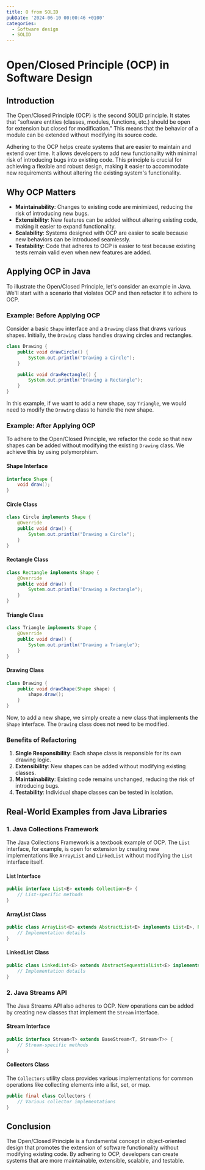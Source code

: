 ```yaml
---
title: O from SOLID
pubDate: '2024-06-10 00:00:46 +0100'
categories:
  - Software design
  - SOLID
---
```


# Open/Closed Principle (OCP) in Software Design

## Introduction
The Open/Closed Principle (OCP) is the second SOLID principle. It states that "software entities (classes, modules, functions, etc.) should be open for extension but closed for modification." This means that the behavior of a module can be extended without modifying its source code. 

Adhering to the OCP helps create systems that are easier to maintain and extend over time. It allows developers to add new functionality with minimal risk of introducing bugs into existing code. This principle is crucial for achieving a flexible and robust design, making it easier to accommodate new requirements without altering the existing system's functionality.

## Why OCP Matters
- **Maintainability**: Changes to existing code are minimized, reducing the risk of introducing new bugs.
- **Extensibility**: New features can be added without altering existing code, making it easier to expand functionality.
- **Scalability**: Systems designed with OCP are easier to scale because new behaviors can be introduced seamlessly.
- **Testability**: Code that adheres to OCP is easier to test because existing tests remain valid even when new features are added.

## Applying OCP in Java

To illustrate the Open/Closed Principle, let's consider an example in Java. We'll start with a scenario that violates OCP and then refactor it to adhere to OCP.

### Example: Before Applying OCP

Consider a basic `Shape` interface and a `Drawing` class that draws various shapes. Initially, the `Drawing` class handles drawing circles and rectangles.

```java
class Drawing {
    public void drawCircle() {
        System.out.println("Drawing a Circle");
    }

    public void drawRectangle() {
        System.out.println("Drawing a Rectangle");
    }
}
```

In this example, if we want to add a new shape, say `Triangle`, we would need to modify the `Drawing` class to handle the new shape.

### Example: After Applying OCP

To adhere to the Open/Closed Principle, we refactor the code so that new shapes can be added without modifying the existing `Drawing` class. We achieve this by using polymorphism.

#### Shape Interface
```java
interface Shape {
    void draw();
}
```

#### Circle Class
```java
class Circle implements Shape {
    @Override
    public void draw() {
        System.out.println("Drawing a Circle");
    }
}
```

#### Rectangle Class
```java
class Rectangle implements Shape {
    @Override
    public void draw() {
        System.out.println("Drawing a Rectangle");
    }
}
```

#### Triangle Class
```java
class Triangle implements Shape {
    @Override
    public void draw() {
        System.out.println("Drawing a Triangle");
    }
}
```

#### Drawing Class
```java
class Drawing {
    public void drawShape(Shape shape) {
        shape.draw();
    }
}
```

Now, to add a new shape, we simply create a new class that implements the `Shape` interface. The `Drawing` class does not need to be modified.

### Benefits of Refactoring

1. **Single Responsibility**: Each shape class is responsible for its own drawing logic.
2. **Extensibility**: New shapes can be added without modifying existing classes.
3. **Maintainability**: Existing code remains unchanged, reducing the risk of introducing bugs.
4. **Testability**: Individual shape classes can be tested in isolation.

## Real-World Examples from Java Libraries

### 1. **Java Collections Framework**
The Java Collections Framework is a textbook example of OCP. The `List` interface, for example, is open for extension by creating new implementations like `ArrayList` and `LinkedList` without modifying the `List` interface itself.

#### List Interface
```java
public interface List<E> extends Collection<E> {
    // List-specific methods
}
```

#### ArrayList Class
```java
public class ArrayList<E> extends AbstractList<E> implements List<E>, RandomAccess, Cloneable, java.io.Serializable {
    // Implementation details
}
```

#### LinkedList Class
```java
public class LinkedList<E> extends AbstractSequentialList<E> implements List<E>, Deque<E>, Cloneable, java.io.Serializable {
    // Implementation details
}
```

### 2. **Java Streams API**
The Java Streams API also adheres to OCP. New operations can be added by creating new classes that implement the `Stream` interface.

#### Stream Interface
```java
public interface Stream<T> extends BaseStream<T, Stream<T>> {
    // Stream-specific methods
}
```

#### Collectors Class
The `Collectors` utility class provides various implementations for common operations like collecting elements into a list, set, or map.

```java
public final class Collectors {
    // Various collector implementations
}
```

## Conclusion

The Open/Closed Principle is a fundamental concept in object-oriented design that promotes the extension of software functionality without modifying existing code. By adhering to OCP, developers can create systems that are more maintainable, extensible, scalable, and testable. 
